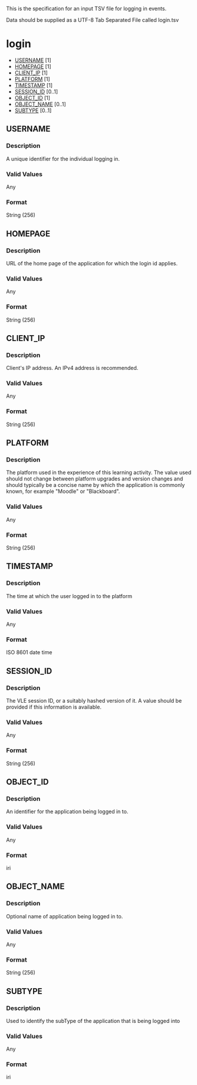This is the specification for an input TSV file for logging in events.

Data should be supplied as a UTF-8 Tab Separated File called login.tsv

# login

* [USERNAME](#username) [1]
* [HOMEPAGE](#homepage) [1]
* [CLIENT_IP](#client_ip) [1]
* [PLATFORM](#platform) [1]
* [TIMESTAMP](#timestamp) [1]
* [SESSION_ID](#session_id) [0..1]
* [OBJECT_ID](#object_id) [1]
* [OBJECT_NAME](#object_name) [0..1]
* [SUBTYPE](#subtype) [0..1]

## USERNAME 
### Description
A unique identifier for the individual logging in.

### Valid Values
Any

### Format
String (256)


## HOMEPAGE 
### Description
URL of the home page of the application for which the login id applies.


### Valid Values
Any

### Format
String (256)


## CLIENT_IP 
### Description
Client's IP address. An IPv4 address is recommended.

### Valid Values
Any

### Format
String (256)


## PLATFORM 
### Description

The platform used in the experience of this learning activity. The value used should not change between platform upgrades and version changes and should typically be a concise name by which the application is commonly known, for example "Moodle" or "Blackboard".

### Valid Values
Any

### Format
String (256)


## TIMESTAMP 
### Description
The time at which the user logged in to the platform

### Valid Values
Any

### Format
ISO 8601 date time


## SESSION_ID 
### Description

The VLE session ID, or a suitably hashed version of it. A value should be provided if this information is available.

### Valid Values
Any

### Format
String (256)


## OBJECT_ID 
### Description
An identifier for the application being logged in to.

### Valid Values
Any

### Format
iri

## OBJECT_NAME 
### Description
Optional name of application being logged in to.

### Valid Values
Any

### Format
String (256)

## SUBTYPE 
### Description
Used to identify the subType of the application that is being logged into

### Valid Values
Any

### Format
iri